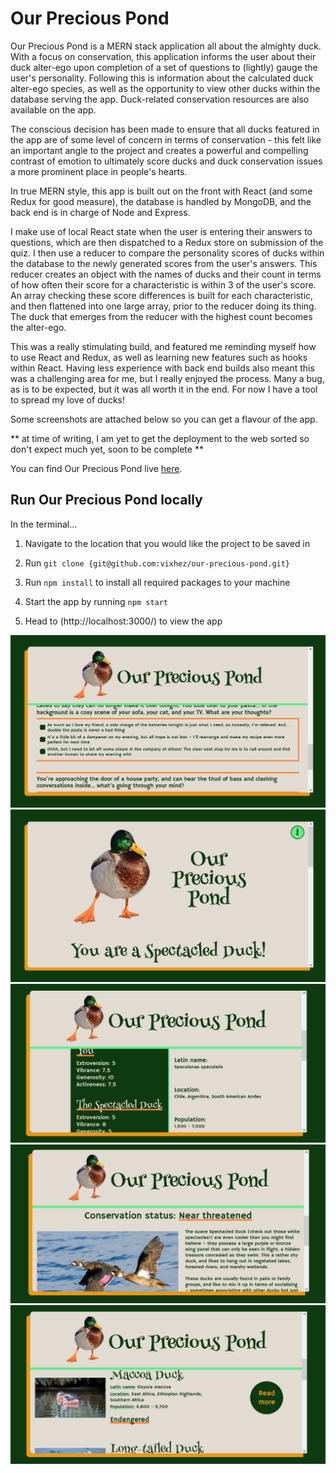 # Our Precious Pond

Our Precious Pond is a MERN stack application all about the almighty duck. With a focus on conservation, this application informs the user about their duck alter-ego upon completion of a set of questions to (lightly) gauge the user's personality. Following this is information about the calculated duck alter-ego species, as well as the opportunity to view other ducks within the database serving the app. Duck-related conservation resources are also available on the app.

The conscious decision has been made to ensure that all ducks featured in the app are of some level of concern in terms of conservation - this felt like an important angle to the project and creates a powerful and compelling contrast of emotion to ultimately score ducks and duck conservation issues a more prominent place in people's hearts.

In true MERN style, this app is built out on the front with React (and some Redux for good measure), the database is handled by MongoDB, and the back end is in charge of Node and Express.

I make use of local React state when the user is entering their answers to questions, which are then dispatched to a Redux store on submission of the quiz. I then use a reducer to compare the personality scores of ducks within the database to the newly generated scores from the user's answers. This reducer creates an object with the names of ducks and their count in terms of how often their score for a characteristic is within 3 of the user's score. An array checking these score differences is built for each characteristic, and then flattened into one large array, prior to the reducer doing its thing. The duck that emerges from the reducer with the highest count becomes the alter-ego.

This was a really stimulating build, and featured me reminding myself how to use React and Redux, as well as learning new features such as hooks within React. Having less experience with back end builds also meant this was a challenging area for me, but I really enjoyed the process. Many a bug, as is to be expected, but it was all worth it in the end. For now I have a tool to spread my love of ducks!

Some screenshots are attached below so you can get a flavour of the app.

** at time of writing, I am yet to get the deployment to the web sorted so don't expect much yet, soon to be complete **

You can find Our Precious Pond live [here](https://vixhez.github.io/best-foot-forward).


## Run Our Precious Pond locally

In the terminal...

1. Navigate to the location that you would like the project to be saved in

2. Run `git clone {git@github.com:vixhez/our-precious-pond.git}`

3. Run `npm install` to install all required packages to your machine

4. Start the app by running `npm start`

5. Head to (http://localhost:3000/) to view the app

![Quiz](https://github.com/vixhez/our-precious-pond/blob/main/app-screenshot-quiz.png)
![Alter-ego](https://github.com/vixhez/our-precious-pond/blob/main/app-screenshot-alterego.png)
![Alter-ego](https://github.com/vixhez/our-precious-pond/blob/main/app-screenshot-alterego-2.png)
![Alter-ego](https://github.com/vixhez/our-precious-pond/blob/main/app-screenshot-alterego-3.png)
![Duck directory](https://github.com/vixhez/our-precious-pond/blob/main/app-screenshot-directory.png)
